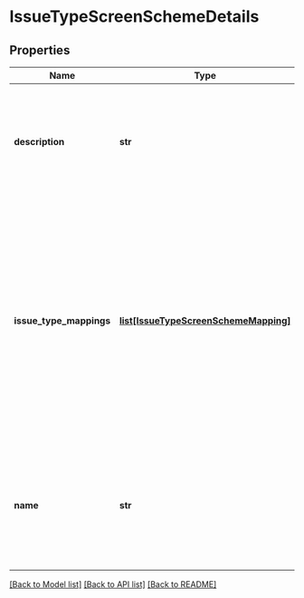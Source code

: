 # IssueTypeScreenSchemeDetails

## Properties
Name | Type | Description | Notes
------------ | ------------- | ------------- | -------------
**description** | **str** | The description of the issue type screen scheme. The maximum length is 255 characters. | [optional] 
**issue_type_mappings** | [**list[IssueTypeScreenSchemeMapping]**](IssueTypeScreenSchemeMapping.md) | The IDs of the screen schemes for the issue type IDs and *default*. A *default* entry is required to create an issue type screen scheme, it defines the mapping for all issue types without a screen scheme. | 
**name** | **str** | The name of the issue type screen scheme. The name must be unique. The maximum length is 255 characters. | 

[[Back to Model list]](../README.md#documentation-for-models) [[Back to API list]](../README.md#documentation-for-api-endpoints) [[Back to README]](../README.md)

